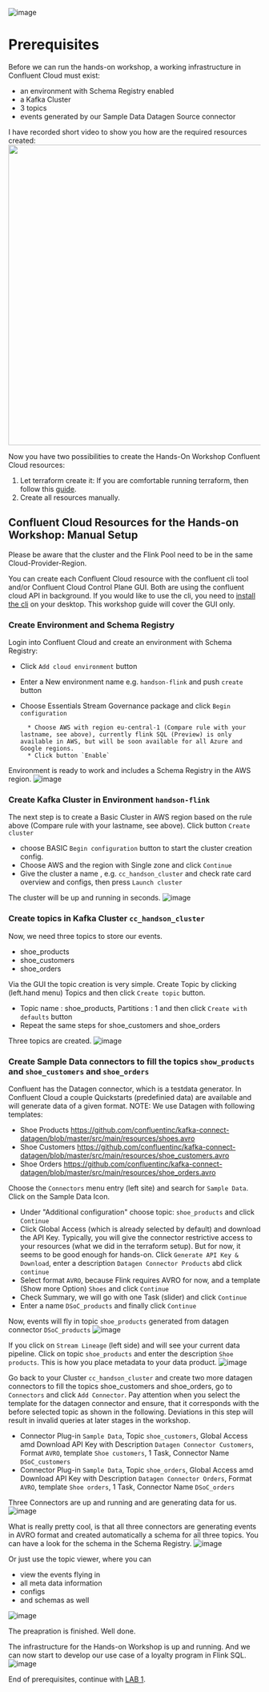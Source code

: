 ![image](terraform/img/confluent-logo-300-2.png)
# Prerequisites
Before we can run the hands-on workshop, a working infrastructure in Confluent Cloud must exist:
- an environment with Schema Registry enabled
- a Kafka Cluster
- 3 topics
- events generated by our Sample Data Datagen Source connector

I have recorded short video to show you how are the required resources created:
[<img width="600px" src="terraform/img/prereq_video.png">](https://confluent.zoom.us/rec/share/UnZgprUTrQdk5BJMCpEBSa7US0oGXW-R0IOlznRhANPbbHN6Ea16ljvlGpH1t8lc.nG0ynr0vmWwq0xfN)

Now you have two possibilities to create the Hands-On Workshop Confluent Cloud resources:

1. Let terraform create it: If you are comfortable running terraform, then follow this [guide](terraform/README.md).
2. Create all resources manually.

## Confluent Cloud Resources for the Hands-on Workshop: Manual Setup

Please be aware that the cluster and the Flink Pool need to be in the same Cloud-Provider-Region.

You can create each Confluent Cloud resource with the confluent cli tool and/or Confluent Cloud Control Plane GUI.
Both are using the confluent cloud API in background.
If you would like to use the cli, you need to [install the cli](https://docs.confluent.io/confluent-cli/current/install.html) on your desktop. This workshop guide will cover the GUI only.

### Create Environment and Schema Registry
Login into Confluent Cloud and create an environment with Schema Registry:
* Click `Add cloud environment`  button
* Enter a New environment name e.g. `handson-flink` and push `create` button
* Choose Essentials Stream Governance package and click `Begin configuration`

        * Choose AWS with region eu-central-1 (Compare rule with your lastname, see above), currently flink SQL (Preview) is only available in AWS, but will be soon available for all Azure and Google regions.
        * Click button `Enable`

Environment is ready to work and includes a Schema Registry in the AWS region.
![image](terraform/img/environment.png)

### Create Kafka Cluster in Environment `handson-flink`

The next step is to create a Basic Cluster in AWS region based on the rule above (Compare rule with your lastname, see above).
Click button `Create cluster` 

* choose BASIC `Begin configuration` button to start the cluster creation config.
* Choose AWS and the region with Single zone and click `Continue`
* Give the cluster a name , e.g. `cc_handson_cluster` and check rate card overview and configs, then press `Launch cluster` 

The cluster will be up and running in seconds.
![image](terraform/img/cluster.png)

### Create topics in Kafka Cluster `cc_handson_cluster`
Now, we need three topics to store our events.
* shoe_products
* shoe_customers
* shoe_orders

Via the GUI the topic creation is very simple.
Create Topic by clicking (left.hand menu) Topics and then click `Create topic` button.
* Topic name : shoe_products, Partitions : 1 and then click `Create with defaults` button
* Repeat the same steps for shoe_customers and shoe_orders 

Three topics are created.
![image](terraform/img/topics.png)

### Create Sample Data connectors to fill the topics `show_products` and `shoe_customers` and `shoe_orders`
Confluent has the Datagen connector, which is a testdata generator. In Confluent Cloud a couple Quickstarts (predefinied data) are available and will generate data of a given format.
NOTE: We use Datagen with following templates:
* Shoe Products https://github.com/confluentinc/kafka-connect-datagen/blob/master/src/main/resources/shoes.avro
* Shoe Customers https://github.com/confluentinc/kafka-connect-datagen/blob/master/src/main/resources/shoe_customers.avro
* Shoe Orders https://github.com/confluentinc/kafka-connect-datagen/blob/master/src/main/resources/shoe_orders.avro

Choose the `Connectors` menu entry (left site) and search for `Sample Data`. Click on the Sample Data Icon.
* Under "Additional configuration" choose topic: `shoe_products` and click `Continue`
* Click Global Access (which is already selected by default) and download the API Key. Typically, you will give the connector restrictive access to your resources (what we did in the terraform setup). But for now, it seems to be good enough for hands-on. Click `Generate API Key & Download`, enter a description `Datagen Connector Products` abd click `continue`
* Select format `AVRO`, because Flink requires AVRO for now, and a template (Show more Option) `Shoes` and  click `Continue`
* Check Summary, we will go with one Task (slider) and click `Continue`
* Enter a name `DSoC_products` and finally click `Continue` 

Now, events will fly in topic `shoe_products` generated from datagen connector `DSoC_products`
![image](terraform/img/shoe_products.png)

If you click on `Stream Lineage` (left side) and will see your current data pipeline. Click on topic `shoe_products` and enter the description `Shoe products`. This is how you place metadata to your data product.
![image](terraform/img/streamlineage.png)

Go back to your Cluster `cc_handson_cluster` and create two more datagen connectors to fill the topics shoe_customers and shoe_orders, go to `Connectors` and click `Add Connector`. Pay attention when you select the template for the datagen connector and ensure, that it corresponds with the before selected topic as shown in the following. Deviations in this step will result in invalid queries at later stages in the workshop.
* Connector Plug-in `Sample Data`, Topic `shoe_customers`, Global Access amd Download API Key with Description `Datagen Connector Customers`, Format `AVRO`, template `Shoe customers`, 1 Task, Connector Name `DSoC_customers` 
* Connector Plug-in `Sample Data`, Topic `shoe_orders`, Global Access amd Download API Key with Description `Datagen Connector Orders`, Format `AVRO`, template `Shoe orders`, 1 Task, Connector Name `DSoC_orders` 

Three Connectors are up and running and are generating data for us.
![image](terraform/img/connectors.png)

What is really pretty cool, is that all three connectors are generating events in AVRO format and created automatically a schema for all three topics.
You can have a look for the schema in the Schema Registry.
![image](terraform/img/schema_show_products.png)

Or just use the topic viewer, where you can
- view the events flying in
- all meta data information
- configs
- and schemas as well

![image](terraform/img/topicviewer_schema_show_products.png)

The preapration is finished. Well done.

The infrastructure for the Hands-on Workshop is up and running. And we can now start to develop our use case of a loyalty program in Flink SQL.
![image](terraform/img/terraform_deployment.png)

End of prerequisites, continue with [LAB 1](lab1.md).
